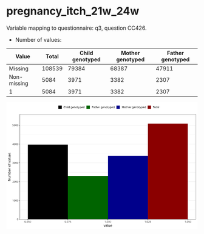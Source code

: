 # pregnancy_itch_21w_24w
Variable mapping to questionnaire: q3, question CC426.
- Number of values:

| Value | Total | Child genotyped | Mother genotyped | Father genotyped |
| ----- | ----- | --------------- | ---------------- | ---------------- |
| Missing | 108539 | 79384 | 68387 | 47911 |
| Non-missing | 5084 | 3971 | 3382 | 2307 |
| 1 | 5084 | 3971 | 3382 | 2307 |



![](pregnancy_itch_21w_24w_n.png)



